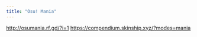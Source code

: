 ```yaml
---
title: "Osu! Mania"
---
```


http://osumania.rf.gd/?i=1
https://compendium.skinship.xyz/?modes=mania